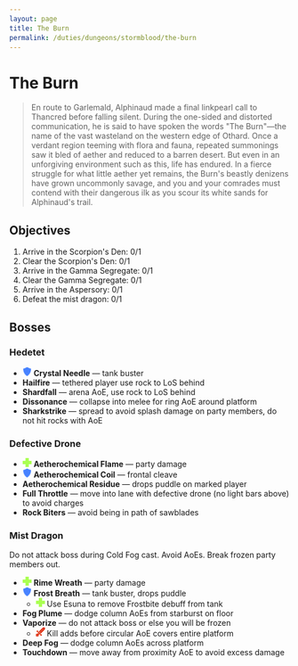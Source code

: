 ```yaml
---
layout: page
title: The Burn
permalink: /duties/dungeons/stormblood/the-burn
---
```


# The Burn

> En route to Garlemald, Alphinaud made a final linkpearl call to Thancred before falling silent. During the one-sided and distorted communication, he is said to have spoken the words "The Burn"—the name of the vast wasteland on the western edge of Othard. Once a verdant region teeming with flora and fauna, repeated summonings saw it bled of aether and reduced to a barren desert. But even in an unforgiving environment such as this, life has endured. In a fierce struggle for what little aether yet remains, the Burn's beastly denizens have grown uncommonly savage, and you and your comrades must contend with their dangerous ilk as you scour its white sands for Alphinaud's trail.

## Objectives

1. Arrive in the Scorpion's Den: 0/1
2. Clear the Scorpion's Den: 0/1
3. Arrive in the Gamma Segregate: 0/1
4. Clear the Gamma Segregate: 0/1
5. Arrive in the Aspersory: 0/1
6. Defeat the mist dragon: 0/1

## Bosses

### Hedetet

- ![](/assets/icons/role-tank.png) **Crystal Needle** — tank buster
- **Hailfire** — tethered player use rock to LoS behind
- **Shardfall** — arena AoE, use rock to LoS behind
- **Dissonance** — collapse into melee for ring AoE around platform
- **Sharkstrike** — spread to avoid splash damage on party members, do not hit rocks with AoE

### Defective Drone

- ![](/assets/icons/role-healer.png) **Aetherochemical Flame** — party damage
- ![](/assets/icons/role-tank.png) **Aetherochemical Coil** — frontal cleave
- **Aetherochemical Residue** — drops puddle on marked player
- **Full Throttle** — move into lane with defective drone (no light bars above) to avoid charges
- **Rock Biters** — avoid being in path of sawblades

### Mist Dragon

Do not attack boss during Cold Fog cast. Avoid AoEs. Break frozen party members out.

- ![](/assets/icons/role-healer.png) **Rime Wreath** — party damage
- ![](/assets/icons/role-tank.png) **Frost Breath** — tank buster, drops puddle
  - ![](/assets/icons/role-healer.png) Use Esuna to remove Frostbite debuff from tank
- **Fog Plume** — dodge column AoEs from starburst on floor
- **Vaporize** — do not attack boss or else you will be frozen
  - ![](/assets/icons/role-dps.png) Kill adds before circular AoE covers entire platform
- **Deep Fog** — dodge column AoEs across platform
- **Touchdown** — move away from proximity AoE to avoid excess damage

